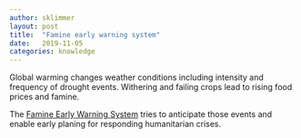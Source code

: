 ```yaml
---
author: sklimmer
layout: post
title:  "Famine early warning system"
date:   2019-11-05
categories: knowledge 
---
```

Global warming changes weather conditions including intensity and frequency of drought events.
Withering and failing crops lead to rising food prices and famine.

The [Famine Early Warning System](https://fews.net/) tries to anticipate those events and 
enable early planing for responding humanitarian crises.

